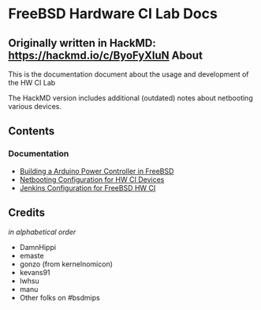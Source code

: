 FreeBSD Hardware CI Lab Docs
=============================
Originally written in HackMD: https://hackmd.io/c/ByoFyXluN
About
-----
This is the documentation document about the usage and development of the HW CI Lab

The HackMD version includes additional (outdated) notes about netbooting various devices.

Contents
--------
### Documentation
- [Building a Arduino Power Controller in FreeBSD](/docs/devpower)
- [Netbooting Configuration for HW CI Devices](/docs/netboot)
- [Jenkins Configuration for FreeBSD HW CI](/docs/jenkins)

Credits
-------
*in alphabetical order*
- DamnHippi
- emaste
- gonzo (from kernelnomicon)
- kevans91
- lwhsu
- manu
- Other folks on #bsdmips



